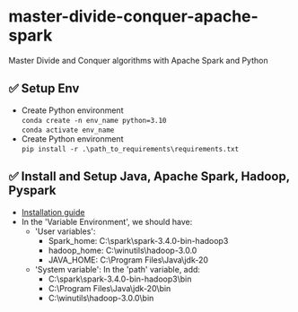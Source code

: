 # master-divide-conquer-apache-spark
Master Divide and Conquer algorithms with Apache Spark and Python



## ✅ Setup Env
- Create Python environment\
`conda create -n env_name python=3.10`\
`conda activate env_name`
- Create Python environment\
`pip install -r .\path_to_requirements\requirements.txt`

## ✅ Install and Setup Java, Apache Spark, Hadoop, Pyspark
- [Installation  guide](https://www.datacamp.com/tutorial/installation-of-pyspark#windows-installation)
- In the 'Variable Environment', we should have:
  - 'User variables':
    - Spark_home: C:\spark\spark-3.4.0-bin-hadoop3
    - hadoop_home: C:\winutils\hadoop-3.0.0
    - JAVA_HOME: C:\Program Files\Java\jdk-20
  - 'System variable': In the 'path' variable, add:
    - C:\spark\spark-3.4.0-bin-hadoop3\bin
    - C:\Program Files\Java\jdk-20\bin
    - C:\winutils\hadoop-3.0.0\bin